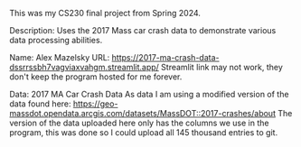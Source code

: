 This was my CS230 final project from Spring 2024.

Description: Uses the 2017 Mass car crash data to demonstrate various data processing abilities.

Name: Alex Mazelsky
URL: https://2017-ma-crash-data-dssrrssbh7vagviaxvahgm.streamlit.app/
Streamlit link may not work, they don't keep the program hosted for me forever.

Data: 2017 MA Car Crash Data
As data I am using a modified version of the data found here: https://geo-massdot.opendata.arcgis.com/datasets/MassDOT::2017-crashes/about
The version of the data uploaded here only has the columns we use in the program, this was done so I could upload all 145 thousand entries to git.
